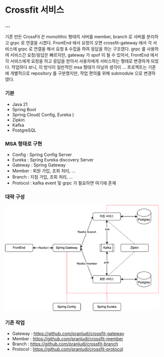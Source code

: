 # Crossfit 서비스

### ...
기존 만든 CrossFit 은 monolithic 형태의 서버를 member, branch 로 서버를 분리하고 grpc 로 연결을 시켰다.
FrontEnd 에서 요청이 오면 crossfit-gateway 에서 각 서비스에 grpc 로 연결을 해서 요청 & 수집을 하여 응답을 하는 구조였다.
grpc 를 사용하여 서비스간 요청/응답은 빠르지만, gateway 가 spof 이 될 수 있어서, 
FrontEnd 에서 각 서비스에게 요청을 하고 응답을 받아서 사용자에게 서비스하는 형태로 변경하게 되었다.
작업하다 보니, 이 방식이 일반적인 msa 형태가 아닐까 생각이 ...
프로젝트는 기존에 개별적으로 repository 를 구분했지만, 작업 편의를 위해 submodule 으로 변경하였다.

### 기본
- Java 21
- Spring Boot
- Spring Cloud( Config, Eureka )
- Zipkin
- Kafka
- PostgreSQL

### MSA 형태로 구현
- Config : Spring Config Server
- Eureka : Spring Eureka discovery Server
- Gateway : Spring Gateway
- Member : 회원 가입, 조회 처리, ...
- Branch : 지점 가입, 조회 처리, ...
- Protocol : kafka event 및 grpc 가 필요하면 여기에 존재

### 대략 구성
![crossfit-service.png](docs/crossfit-msa.png)

### 기존 작업 
- Gateway : https://github.com/pranludi/crossfit-gateway
- Member : https://github.com/pranludi/crossfit-member
- Branch : https://github.com/pranludi/crossfit-branch
- Protocol : https://github.com/pranludi/crossfit-protocol
